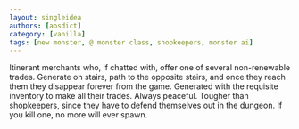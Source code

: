 ```yaml
---
layout: singleidea
authors: [aosdict]
category: [vanilla]
tags: [new monster, @ monster class, shopkeepers, monster ai]
---
```

Itinerant merchants who, if chatted with, offer one of several non-renewable trades. Generate on stairs, path to the opposite stairs, and once they reach them they disappear forever from the game. Generated with the requisite inventory to make all their trades. Always peaceful. Tougher than shopkeepers, since they have to defend themselves out in the dungeon. If you kill one, no more will ever spawn.
